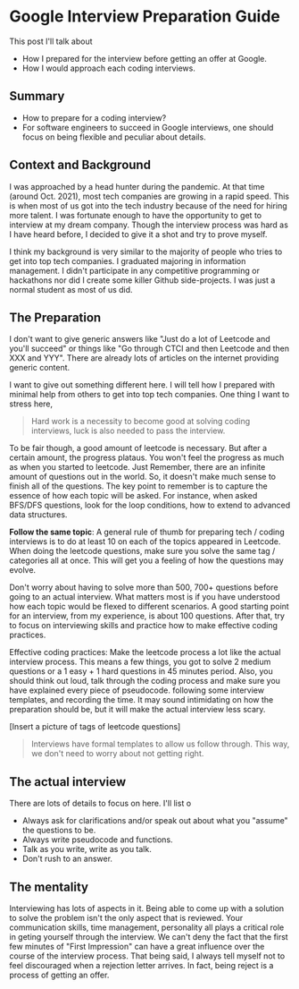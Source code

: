 # Google Interview Preparation Guide

This post I'll talk about

* How I prepared for the interview before getting an offer at Google.
* How I would approach each coding interviews.

## Summary

- How to prepare for a coding interview?
- For software engineers to succeed in Google interviews, one should focus on being flexible and peculiar about details.

## Context and Background

I was approached by a head hunter during the pandemic. At that time (around Oct. 2021), most tech companies are growing in a rapid speed. This is when most of us got into the tech industry because of the need for hiring more talent. I was fortunate enough to have the opportunity to get to interview at my dream company. Though the interview process was hard as I have heard before, I decided to give it a shot and try to prove myself.

I think my background is very similar to the majority of people who tries to get into top tech companies. I graduated majoring in information management. I didn't participate in any competitive programming or hackathons nor did I create some killer Github side-projects. I was just a normal student as most of us did. 

## The Preparation

I don't want to give generic answers like "Just do a lot of Leetcode and you'll succeed" or things like "Go through CTCI and then Leetcode and then XXX and YYY". There are already lots of articles on the internet providing generic content.

I want to give out something different here. I will tell how I prepared with minimal help from others to get into top tech companies. One thing I want to stress here,

> Hard work is a necessity to become good at solving coding interviews, luck is also needed to pass the interview.

To be fair though, a good amount of leetcode is necessary. But after a certain amount, the progress plataus. You won't feel the progress as much as when you started to leetcode. Just Remember, there are an infinite amount of questions out in the world. So, it doesn't make much sense to finish all of the questions. The key point to remember is to capture the essence of how each topic will be asked. For instance, when asked BFS/DFS questions, look for the loop conditions, how to extend to advanced data structures.

**Follow the same topic**: A general rule of thumb for preparing tech / coding interviews is to do at least 10 on each of the topics appeared in Leetcode. When doing the leetcode questions, make sure you solve the same tag / categories all at once. This will get you a feeling of how the questions may evolve.

Don't worry about having to solve more than 500, 700+ questions before going to an actual interview. What matters most is if you have understood how each topic would be flexed to different scenarios. A good starting point for an interview, from my experience, is about 100 questions. After that, try to focus on interviewing skills and practice how to make effective coding practices.

Effective coding practices: Make the leetcode process a lot like the actual interview process. This means a few things, you got to solve 2 medium questions or a 1 easy + 1 hard questions in 45 minutes period. Also, you should think out loud, talk through the coding process and make sure you have explained every piece of pseudocode. following some interview templates, and recording the time. It may sound intimidating on how the preparation should be, but it will make the actual interview less scary.

[Insert a picture of tags of leetcode questions]

> Interviews have formal templates to allow us follow through. This way, we don't need to worry about not getting right.

## The actual interview

There are lots of details to focus on here. I'll list o

* Always ask for clarifications and/or speak out about what you "assume" the questions to be.
* Always write pseudocode and functions.
* Talk as you write, write as you talk.
* Don't rush to an answer.


## The mentality

Interviewing has lots of aspects in it. Being able to come up with a solution to solve the problem isn't the only aspect that is reviewed. Your communication skills, time management, personality all plays a critical role in geting yourself through the interview. We can't deny the fact that the first few minutes of "First Impression" can have a great influence over the course of the interview process. That being said, I always tell myself not to feel discouraged when a rejection letter arrives. In fact, being reject is a process of getting an offer.

